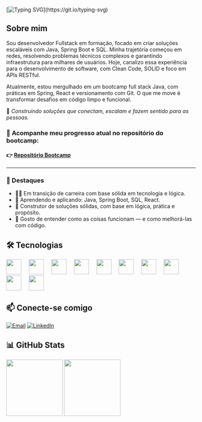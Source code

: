 </br>

[![Typing SVG](https://readme-typing-svg.demolab.com?font=Fira+Code&weight=600&size=25&pause=1000&color=0400CD&random=false&width=435&lines=Ol%C3%A1%2C+eu+sou+o+Thiago+Tasseli!)](https://git.io/typing-svg)

## Sobre mim

Sou desenvolvedor Fullstack em formação, focado em criar soluções escaláveis com Java, Spring Boot e SQL. Minha trajetória começou em redes, resolvendo problemas técnicos complexos e garantindo infraestrutura para milhares de usuários. Hoje, canalizo essa experiência para o desenvolvimento de software, com Clean Code, SOLID e foco em APIs RESTful.

Atualmente, estou mergulhado em um bootcamp full stack Java, com práticas em Spring, React e versionamento com Git. O que me move é transformar desafios em código limpo e funcional.

🚀 *Construindo soluções que conectam, escalam e fazem sentido para as pessoas.*


### 📂 **Acompanhe meu progresso atual no repositório do bootcamp:**  

#### 👉 [Repositório Bootcamp](https://github.com/tasselii/java)

---

### 🌟 Destaques

- 👨‍💻 Em transição de carreira com base sólida em tecnologia e lógica.
- 🔧 Aprendendo e aplicando: Java, Spring Boot, SQL, React.
- 🧱 Construtor de soluções sólidas, com base em lógica, prática e propósito.
- 🔎 Gosto de entender como as coisas funcionam — e como melhorá-las com código.

## 🛠️ Tecnologias

<div align="left">
  <img src="https://cdn.jsdelivr.net/gh/devicons/devicon/icons/java/java-original.svg" height="40" />
  <img width="12" />
  <img src="https://cdn.jsdelivr.net/gh/devicons/devicon/icons/spring/spring-original.svg" height="40" />
  <img width="12" />
  <img src="https://cdn.jsdelivr.net/gh/devicons/devicon/icons/javascript/javascript-original.svg" height="40" />
  <img width="12" />
  <img src="https://cdn.jsdelivr.net/gh/devicons/devicon/icons/typescript/typescript-original.svg" height="40" />
  <img width="12" />
  <img src="https://cdn.jsdelivr.net/gh/devicons/devicon/icons/mysql/mysql-original.svg" height="40" />
  <img width="12" />
  <img src="https://cdn.jsdelivr.net/gh/devicons/devicon/icons/mongodb/mongodb-original.svg" height="40" />
  <img width="12" />
  <img src="https://cdn.jsdelivr.net/gh/devicons/devicon/icons/git/git-original.svg" height="40" />
  <img width="12" />
  <img src="https://cdn.jsdelivr.net/gh/devicons/devicon/icons/linux/linux-original.svg" height="40" />
  <img width="12" />
  <img src="https://cdn.jsdelivr.net/gh/devicons/devicon/icons/vscode/vscode-original.svg" height="40" />
  <img width="12" />
  <img src="https://cdn.jsdelivr.net/gh/devicons/devicon/icons/intellij/intellij-original.svg" height="40" />
</div>

## 📫 Conecte-se comigo

[![Email](https://img.shields.io/badge/-Email-000?style=for-the-badge&logo=microsoft-outlook&logoColor=0000CD)](mailto:tasselii.dev@outlook.com.br)
[![LinkedIn](https://img.shields.io/badge/-LinkedIn-000?style=for-the-badge&logo=linkedin&logoColor=0000CD)](https://www.linkedin.com/in/thiagotasseli-tech/)

## 📊 GitHub Stats

<div align="left">
  <img src="https://github-readme-stats.vercel.app/api?username=tasselii&show_icons=true&theme=github_dark&locale=pt-br&count_private=true" height="150" />
  <img src="https://github-readme-stats.vercel.app/api/top-langs?username=tasselii&layout=compact&langs_count=5&theme=github_dark&locale=pt-br" height="150" />
</div>

</br>
